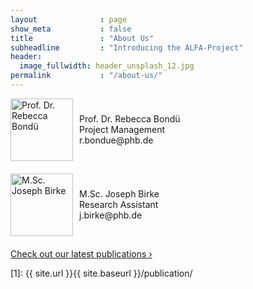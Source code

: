 ```yaml
---
layout              : page
show_meta           : false
title               : "About Us"
subheadline         : "Introducing the ALFA-Project"
header:
  image_fullwidth: header_unsplash_12.jpg
permalink           : "/about-us/"
---
```


<html lang="en">
<head>
<meta charset="UTF-8">
<meta name="viewport" content="width=device-width, initial-scale=1.0">
<title>Research Staff</title>
<style>
  .container {
    display: flex;
    align-items: center;
    margin-bottom: 20px; /* Abstand zwischen den Abschnitten */
  }
  .container:first-of-type {
    margin-top: 10px; /* Abstand zum Header */
  }
  img {
    width: 100px; /* Du kannst die Bildgröße hier anpassen */
    margin-right: 10px;
  }
  .logo {
    width: 100px; /* Du kannst die Logo-Größe hier anpassen */
  }
</style>
</head>
<body>
<div class="container">
  <img src="https://just-studie.weebly.com/uploads/1/1/9/4/119469660/published/171220-003t-kb-rebecca-bondue-320dpi.jpg?1557927276" alt="Prof. Dr. Rebecca Bondü">
  <p>Prof. Dr. Rebecca Bondü<br>
    Project Management<br>
    r.bondue@phb.de
  </p>
</div>
<div class="container">
  <img src="https://psychologische-hochschule.de/wp-content/uploads/2019/01/joseph_birke.jpg" alt="M.Sc. Joseph Birke">
  <p>M.Sc. Joseph Birke<br>
    Research Assistant<br>
    j.birke@phb.de
  </p>
</div>
</body>
</html>


<a class="radius button small" href="{{ site.url }}{{ site.baseurl }}/publication/">Check out our latest publications ›</a>


 [1]: {{ site.url }}{{ site.baseurl }}/publication/
